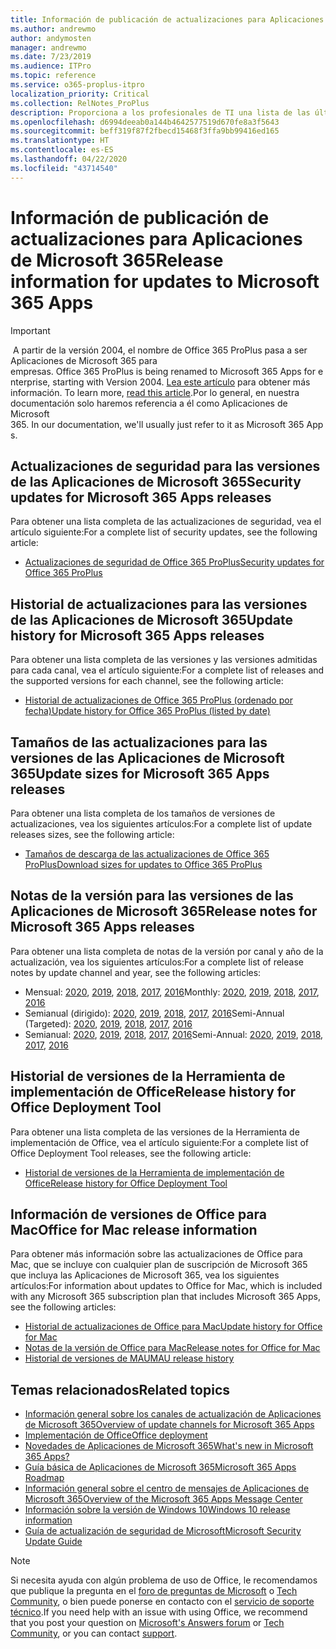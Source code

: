 ```yaml
---
title: Información de publicación de actualizaciones para Aplicaciones de Microsoft 365
ms.author: andrewmo
author: andymosten
manager: andrewmo
ms.date: 7/23/2019
ms.audience: ITPro
ms.topic: reference
ms.service: o365-proplus-itpro
localization_priority: Critical
ms.collection: RelNotes_ProPlus
description: Proporciona a los profesionales de TI una lista de las últimas versiones de las Aplicaciones de Microsoft 365 para cada canal de actualización y vínculos a notas de la versión y el historial de actualizaciones.
ms.openlocfilehash: d6994deeab0a144b4642577519d670fe8a3f5643
ms.sourcegitcommit: beff319f87f2fbecd15468f3ffa9bb99416ed165
ms.translationtype: HT
ms.contentlocale: es-ES
ms.lasthandoff: 04/22/2020
ms.locfileid: "43714540"
---
```

# <a name="release-information-for-updates-to-microsoft-365-apps"></a><span data-ttu-id="2b930-103">Información de publicación de actualizaciones para Aplicaciones de Microsoft 365</span><span class="sxs-lookup"><span data-stu-id="2b930-103">Release information for updates to Microsoft 365 Apps</span></span>


> [!IMPORTANT]
><span data-ttu-id="2b930-104"> A partir de la versión 2004, el nombre de Office 365 ProPlus pasa a ser Aplicaciones de Microsoft 365 para empresas.</span><span class="sxs-lookup"><span data-stu-id="2b930-104"> Office 365 ProPlus is being renamed to Microsoft 365 Apps for enterprise, starting with Version 2004.</span></span><span data-ttu-id="2b930-105"> [Lea este artículo](https://go.microsoft.com/fwlink/p/?linkid=2123420) para obtener más información.</span><span class="sxs-lookup"><span data-stu-id="2b930-105"> To learn more, [read this article](https://go.microsoft.com/fwlink/p/?linkid=2123420).</span></span><span data-ttu-id="2b930-106">Por lo general, en nuestra documentación solo haremos referencia a él como Aplicaciones de Microsoft 365.</span><span class="sxs-lookup"><span data-stu-id="2b930-106"> In our documentation, we'll usually just refer to it as Microsoft 365 Apps.</span></span>


## <a name="security-updates-for-microsoft-365-apps-releases"></a><span data-ttu-id="2b930-107">Actualizaciones de seguridad para las versiones de las Aplicaciones de Microsoft 365</span><span class="sxs-lookup"><span data-stu-id="2b930-107">Security updates for Microsoft 365 Apps releases</span></span>

<span data-ttu-id="2b930-108">Para obtener una lista completa de las actualizaciones de seguridad, vea el artículo siguiente:</span><span class="sxs-lookup"><span data-stu-id="2b930-108">For a complete list of security updates, see the following article:</span></span>
 - [<span data-ttu-id="2b930-109">Actualizaciones de seguridad de Office 365 ProPlus</span><span class="sxs-lookup"><span data-stu-id="2b930-109">Security updates for Office 365 ProPlus</span></span>](office365-proplus-security-updates.md)


## <a name="update-history-for-microsoft-365-apps-releases"></a><span data-ttu-id="2b930-110">Historial de actualizaciones para las versiones de las Aplicaciones de Microsoft 365</span><span class="sxs-lookup"><span data-stu-id="2b930-110">Update history for Microsoft 365 Apps releases</span></span>

<span data-ttu-id="2b930-111">Para obtener una lista completa de las versiones y las versiones admitidas para cada canal, vea el artículo siguiente:</span><span class="sxs-lookup"><span data-stu-id="2b930-111">For a complete list of releases and the supported versions for each channel, see the following article:</span></span>
 - [<span data-ttu-id="2b930-112">Historial de actualizaciones de Office 365 ProPlus (ordenado por fecha)</span><span class="sxs-lookup"><span data-stu-id="2b930-112">Update history for Office 365 ProPlus (listed by date)</span></span>](update-history-office365-proplus-by-date.md)


 ## <a name="update-sizes-for-microsoft-365-apps-releases"></a><span data-ttu-id="2b930-113">Tamaños de las actualizaciones para las versiones de las Aplicaciones de Microsoft 365</span><span class="sxs-lookup"><span data-stu-id="2b930-113">Update sizes for Microsoft 365 Apps releases</span></span>

<span data-ttu-id="2b930-114">Para obtener una lista completa de los tamaños de versiones de actualizaciones, vea los siguientes artículos:</span><span class="sxs-lookup"><span data-stu-id="2b930-114">For a complete list of update releases sizes, see the following article:</span></span>
 - [<span data-ttu-id="2b930-115">Tamaños de descarga de las actualizaciones de Office 365 ProPlus</span><span class="sxs-lookup"><span data-stu-id="2b930-115">Download sizes for updates to Office 365 ProPlus</span></span>](download-sizes-office365-proplus-updates.md)

## <a name="release-notes-for-microsoft-365-apps-releases"></a><span data-ttu-id="2b930-116">Notas de la versión para las versiones de las Aplicaciones de Microsoft 365</span><span class="sxs-lookup"><span data-stu-id="2b930-116">Release notes for Microsoft 365 Apps releases</span></span>

<span data-ttu-id="2b930-117">Para obtener una lista completa de notas de la versión por canal y año de la actualización, vea los siguientes artículos:</span><span class="sxs-lookup"><span data-stu-id="2b930-117">For a complete list of release notes by update channel and year, see the following articles:</span></span>
 - <span data-ttu-id="2b930-118">Mensual: [2020](monthly-channel-2020.md), [2019](monthly-channel-2019.md), [2018](monthly-channel-2018.md), [2017](monthly-channel-2017.md), [2016](monthly-channel-2016.md)</span><span class="sxs-lookup"><span data-stu-id="2b930-118">Monthly: [2020](monthly-channel-2020.md), [2019](monthly-channel-2019.md), [2018](monthly-channel-2018.md), [2017](monthly-channel-2017.md), [2016](monthly-channel-2016.md)</span></span>
 - <span data-ttu-id="2b930-119">Semianual (dirigido): [2020](semi-annual-channel-targeted-2020.md), [2019](semi-annual-channel-targeted-2019.md), [2018](semi-annual-channel-targeted-2018.md), [2017](semi-annual-channel-targeted-2017.md), [2016](semi-annual-channel-targeted-2016.md)</span><span class="sxs-lookup"><span data-stu-id="2b930-119">Semi-Annual (Targeted): [2020](semi-annual-channel-targeted-2020.md), [2019](semi-annual-channel-targeted-2019.md), [2018](semi-annual-channel-targeted-2018.md), [2017](semi-annual-channel-targeted-2017.md), [2016](semi-annual-channel-targeted-2016.md)</span></span>
 - <span data-ttu-id="2b930-120">Semianual: [2020](semi-annual-channel-2020.md), [2019](semi-annual-channel-2019.md), [2018](semi-annual-channel-2018.md), [2017](semi-annual-channel-2017.md), [2016](semi-annual-channel-2016.md)</span><span class="sxs-lookup"><span data-stu-id="2b930-120">Semi-Annual: [2020](semi-annual-channel-2020.md), [2019](semi-annual-channel-2019.md), [2018](semi-annual-channel-2018.md), [2017](semi-annual-channel-2017.md), [2016](semi-annual-channel-2016.md)</span></span>

 ## <a name="release-history-for-office-deployment-tool"></a><span data-ttu-id="2b930-121">Historial de versiones de la Herramienta de implementación de Office</span><span class="sxs-lookup"><span data-stu-id="2b930-121">Release history for Office Deployment Tool</span></span>
 <span data-ttu-id="2b930-122">Para obtener una lista completa de las versiones de la Herramienta de implementación de Office, vea el artículo siguiente:</span><span class="sxs-lookup"><span data-stu-id="2b930-122">For a complete list of Office Deployment Tool releases, see the following article:</span></span>
 - [<span data-ttu-id="2b930-123">Historial de versiones de la Herramienta de implementación de Office</span><span class="sxs-lookup"><span data-stu-id="2b930-123">Release history for Office Deployment Tool</span></span>](ODT-release-history.md)

## <a name="office-for-mac-release-information"></a><span data-ttu-id="2b930-124">Información de versiones de Office para Mac</span><span class="sxs-lookup"><span data-stu-id="2b930-124">Office for Mac release information</span></span>

<span data-ttu-id="2b930-125">Para obtener más información sobre las actualizaciones de Office para Mac, que se incluye con cualquier plan de suscripción de Microsoft 365 que incluya las Aplicaciones de Microsoft 365, vea los siguientes artículos:</span><span class="sxs-lookup"><span data-stu-id="2b930-125">For information about updates to Office for Mac, which is included with any Microsoft 365 subscription plan that includes Microsoft 365 Apps, see the following articles:</span></span>
 - [<span data-ttu-id="2b930-126">Historial de actualizaciones de Office para Mac</span><span class="sxs-lookup"><span data-stu-id="2b930-126">Update history for Office for Mac</span></span>](update-history-office-for-mac.md)
 - [<span data-ttu-id="2b930-127">Notas de la versión de Office para Mac</span><span class="sxs-lookup"><span data-stu-id="2b930-127">Release notes for Office for Mac</span></span>](release-notes-office-for-mac.md)
 - [<span data-ttu-id="2b930-128">Historial de versiones de MAU</span><span class="sxs-lookup"><span data-stu-id="2b930-128">MAU release history</span></span>](release-history-microsoft-autoupdate.md)


## <a name="related-topics"></a><span data-ttu-id="2b930-129">Temas relacionados</span><span class="sxs-lookup"><span data-stu-id="2b930-129">Related topics</span></span>

- [<span data-ttu-id="2b930-130">Información general sobre los canales de actualización de Aplicaciones de Microsoft 365</span><span class="sxs-lookup"><span data-stu-id="2b930-130">Overview of update channels for Microsoft 365 Apps</span></span>](https://docs.microsoft.com/deployoffice/overview-of-update-channels-for-office-365-proplus)
- [<span data-ttu-id="2b930-131">Implementación de Office</span><span class="sxs-lookup"><span data-stu-id="2b930-131">Office deployment</span></span>](https://docs.microsoft.com/deployoffice/)
- [<span data-ttu-id="2b930-132">Novedades de Aplicaciones de Microsoft 365</span><span class="sxs-lookup"><span data-stu-id="2b930-132">What's new in Microsoft 365 Apps?</span></span>](https://support.office.com/article/95c8d81d-08ba-42c1-914f-bca4603e1426)
- [<span data-ttu-id="2b930-133">Guía básica de Aplicaciones de Microsoft 365</span><span class="sxs-lookup"><span data-stu-id="2b930-133">Microsoft 365 Apps Roadmap</span></span>](https://products.office.com/business/office-365-roadmap)
- [<span data-ttu-id="2b930-134">Información general sobre el centro de mensajes de Aplicaciones de Microsoft 365</span><span class="sxs-lookup"><span data-stu-id="2b930-134">Overview of the Microsoft 365 Apps Message Center</span></span>](https://support.office.com/article/38fb3333-bfcc-4340-a37b-deda509c2093)
- [<span data-ttu-id="2b930-135">Información sobre la versión de Windows 10</span><span class="sxs-lookup"><span data-stu-id="2b930-135">Windows 10 release information</span></span>](https://www.microsoft.com/itpro/windows-10/release-information)
- [<span data-ttu-id="2b930-136">Guía de actualización de seguridad de Microsoft</span><span class="sxs-lookup"><span data-stu-id="2b930-136">Microsoft Security Update Guide</span></span>](https://portal.msrc.microsoft.com/)

> [!NOTE]
> <span data-ttu-id="2b930-137">Si necesita ayuda con algún problema de uso de Office, le recomendamos que publique la pregunta en el [foro de preguntas de Microsoft](https://answers.microsoft.com/) o [Tech Community](https://techcommunity.microsoft.com/), o bien puede ponerse en contacto con el [servicio de soporte técnico](https://support.microsoft.com/contactus).</span><span class="sxs-lookup"><span data-stu-id="2b930-137">If you need help with an issue with using Office, we recommend that you post your question on [Microsoft's Answers forum](https://answers.microsoft.com/) or [Tech Community](https://techcommunity.microsoft.com/), or you can contact [support](https://support.microsoft.com/contactus).</span></span>
